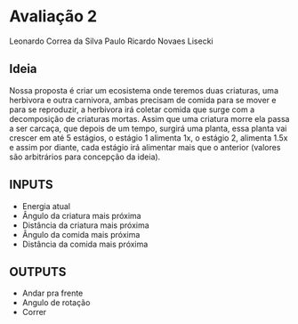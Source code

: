 # Avaliação 2
Leonardo Correa da Silva
Paulo Ricardo Novaes Lisecki

## Ideia

Nossa proposta é criar um ecosistema onde teremos duas criaturas, uma herbivora e outra carnivora, ambas precisam de comida para se mover e para se reproduzir, a herbivora irá coletar comida que surge com a decomposição de criaturas mortas. Assim que uma criatura morre ela passa a ser carcaça, que depois de um tempo, surgirá uma planta, essa planta vai crescer em até 5 estágios, o estágio 1 alimenta 1x, o estágio 2, alimenta 1.5x e assim por diante, cada estágio irá alimentar mais que o anterior (valores são arbitrários para concepção da ideia).

## INPUTS

* Energia atual
* Ângulo da criatura mais próxima
* Distância da criatura mais próxima
* Ângulo da comida mais próxima
* Distância da comida mais próxima

## OUTPUTS

* Andar pra frente
* Angulo de rotação
* Correr

## 